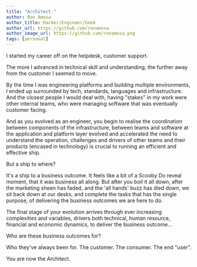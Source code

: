 ```yaml
---
title: "Architect."
author: Ron Amosa
author_title: Hacker/Engineer/Geek
author_url: https://github.com/ronamosa
author_image_url: https://github.com/ronamosa.png
tags: [personal]
---
```


I started my career off on the helpdesk, customer support.

The more I advanced in technical skill and understanding, the further away from the customer I seemed to move.

By the time I was engineering platforms and building multiple environments, I ended up surrounded by tech, standards, languages and infrastructure. And the closest people I would deal with, having "stakes" in my work were other internal teams, who were managing software that was eventually customer facing.

And as you evolved as an engineer, you begin to realise the coordination between components of the infrastructure, between teams and software at the application and platform layer evolved and accelerated the need to understand the operation, challenges and drivers of other teams and their products (encased in technology) is crucial to running an efficient and effective ship.

But a ship to where?

It's a ship to a business outcome. It feels like a bit of a Scooby Do reveal moment, that it was business all along. But after you boil it all down, after the marketing sheen has faded, and the 'all hands' buzz has died down, we sit back down at our desks, and complete the tasks that has the single purpose, of delivering the business outcomes we are here to do.

The final stage of your evolution arrives through ever increasing complexities and variables, drivers both technical, human resource, financial and economic dynamics, to deliver the business outcome...

Who are these business outcomes for?

Who they've always been for. The customer. The consumer. The end "user".

You are now the Architect.
